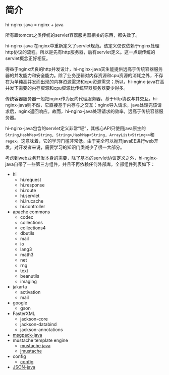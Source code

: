 # 简介
hi-nginx-java = nginx + java


所有跟tomcat之类传统的servlet容器服务器相关的东西，都失效了。

hi-nginx-java 在nginx中重新定义了servlet规范。该定义仅仅依赖于nginx处理http协议的流程。所以是先有http服务器，后有servlet定义。这一点跟传统的servlet概念正好相反。


得益于nginx优良的http并发设计，hi-nginx-java天生能提供远高于传统容器服务器的并发能力和安全能力。除了业务逻辑对内存资源和cpu资源的消耗之外，不存在为单纯高并发而出现的内存资源需求和cpu资源需求；所以，hi-nginx-java在高并发下需要的内存资源和cpu资源比传统容器服务器要少得多。

传统容器服务器一般把nginx作为反向代理服务器，基于http协议与其交互。hi-nginx-java则不然，它直接基于内存与之交互：nginx导入请求，java处理完该请求后，nginx返回响应。故而，hi-nginx-java处理请求的效率，远高于传统容器服务器。

hi-nginx-java包含的servlet定义非常“轻”，其核心API只使用java原生的`String`,`HashMap<String, String>`,`HashMap<String, ArrayList<String>>`和`regex`。这意味着，它的学习门槛非常低。由于完全可以抛开javaEE进行web开发，对开发者来说，需要学习的知识门类减少了很一大部分。

考虑到web业务开发本身的需要，除了基本的servlet协议定义之外，hi-nginx-java自带了一些第三方组件，并且不再依赖任何外部库。全部组件列表如下：
- hi
  - hi.request
  - hi.response
  - hi.route
  - hi.servlet
  - hi.lrucache
  - hi.controller
- apache commons
  - codec
  - collections
  - collections4
  - dbutils
  - mail
  - io
  - lang3
  - math3
  - net
  - rng
  - text
  - beanutils
  - imaging
- jakarta
  - activation
  - mail
- google
  - gson
- FasterXML
  - jackson-core
  - jackson-databind
  - jackson-annotations
- [msgpack-java](https://github.com/msgpack/msgpack-java)
- mustache template engine
  - [mustache.java](https://github.com/spullara/mustache.java)
  - [jmustache](http://github.com/samskivert/jmustache)
- config
  - [config](https://github.com/lightbend/config)
- [JSON-java](https://github.com/stleary/JSON-java)
